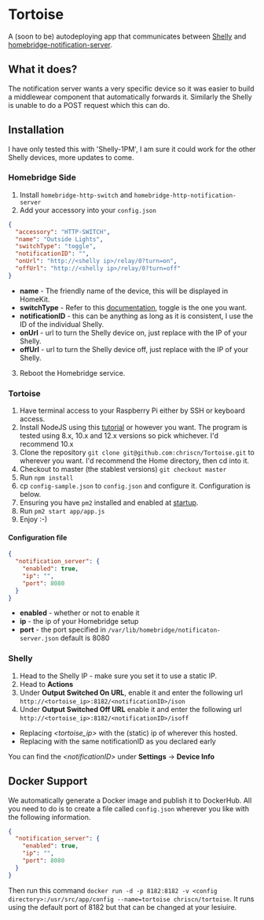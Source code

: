 # Tortoise
A (soon to be) autodeploying app that communicates between [Shelly](https://shelly.cloud) and [homebridge-notification-server](https://github.com/Supereg/homebridge-http-notification-server).
## What it does?
The notification server wants a very specific device so it was easier to build a middlewear component that automatically forwards it. Similarly the Shelly is unable to do a POST request which this can do.
## Installation
I have only tested this with 'Shelly-1PM', I am sure it could work for the other Shelly devices, more updates to come.
### Homebridge Side
1. Install `homebridge-http-switch` and `homebridge-http-notification-server`
2. Add your accessory into your `config.json`
```json
{
  "accessory": "HTTP-SWITCH",
  "name": "Outside Lights",
  "switchType": "toggle",
  "notificationID": "",
  "onUrl": "http://<shelly ip>/relay/0?turn=on",
  "offUrl": "http://<shelly ip>/relay/0?turn=off"
}
```
- **name** - The friendly name of the device, this will be displayed in HomeKit.
- **switchType** - Refer to this [documentation](https://github.com/Supereg/homebridge-http-switch), toggle is the one you want.
- **notificationID** - this can be anything as long as it is consistent, I use the ID of the individual Shelly.
- **onUrl** - url to turn the Shelly device on, just replace *<shelly ip>* with the IP of your Shelly.
- **offUrl** - url to turn the Shelly device off, just replace *<shelly ip>* with the IP of your Shelly.
3. Reboot the Homebridge service.

### Tortoise
1. Have terminal access to your Raspberry Pi either by SSH or keyboard access.
2. Install NodeJS using this [tutorial](https://linuxize.com/post/how-to-install-node-js-on-raspberry-pi/) or however you want. The program is tested using 8.x, 10.x and 12.x versions so pick whichever. I'd recommend 10.x
3. Clone the repository `git clone git@github.com:chriscn/Tortoise.git` to wherever you want. I'd recommend the Home directory, then cd into it.
4. Checkout to master (the stablest versions) `git checkout master`
5. Run `npm install`
6. cp `config-sample.json` to `config.json` and configure it. Configuration is below.
7. Ensuring you have `pm2` installed and enabled at [startup](https://pm2.keymetrics.io/docs/usage/startup).
8. Run `pm2 start app/app.js`
9. Enjoy :-)

#### Configuration file
```json
{
  "notification_server": {
    "enabled": true,
    "ip": "",
    "port": 8080
  }
}
```
- **enabled** - whether or not to enable it
- **ip** - the ip of your Homebridge setup
- **port** - the port specified in `/var/lib/homebridge/notificaton-server.json` default is 8080

### Shelly
1. Head to the Shelly IP - make sure you set it to use a static IP.
2. Head to **Actions**
3. Under **Output Switched On URL**, enable it and enter the following url `http://<tortoise_ip>:8182/<notificationID>/ison`
4. Under **Output Switched Off URL** enable it and enter the following url `http://<tortoise_ip>:8182/<notificationID>/isoff`
- Replacing *<tortoise_ip>* with the (static) ip of wherever this hosted.
- Replacing *<notificationID>* with the same notificationID as you declared early

You can find the *<notificationID*> under **Settings** -> **Device Info**

## Docker Support
We automatically generate a Docker image and publish it to DockerHub. All you need to do is to create a file called `config.json` wherever you like with the following information.
```json
{
  "notification_server": {
    "enabled": true,
    "ip": "",
    "port": 8080
  }
}
```
Then run this command `docker run -d -p 8182:8182 -v <config directory>:/usr/src/app/config --name=tortoise chriscn/tortoise`. It runs using the default port of 8182 but that can be changed at your lesiuire.
